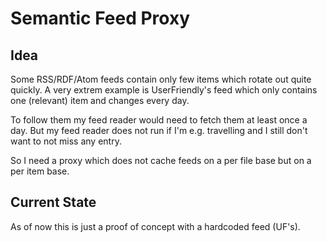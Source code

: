 Semantic Feed Proxy
===================

Idea
----

Some RSS/RDF/Atom feeds contain only few items which rotate out quite
quickly. A very extrem example is UserFriendly's feed which only
contains one (relevant) item and changes every day.

To follow them my feed reader would need to fetch them at
least once a day. But my feed reader does not run if I'm
e.g. travelling and I still don't want to not miss any entry.

So I need a proxy which does not cache feeds on a per file base but on
a per item base.

Current State
-------------

As of now this is just a proof of concept with a hardcoded feed
(UF's).
